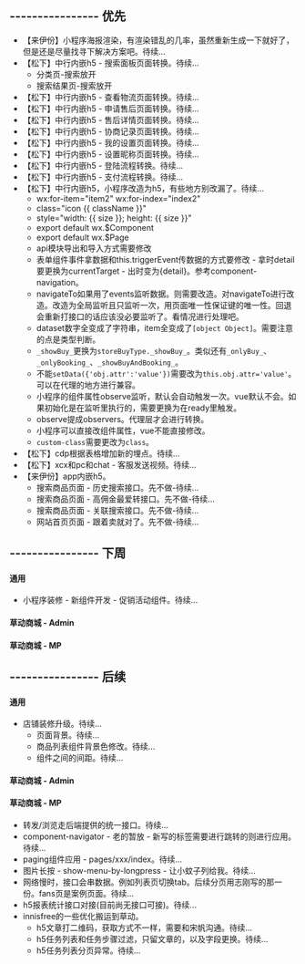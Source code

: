 ## ---------------- 优先
* 【来伊份】小程序海报渲染，有渲染错乱的几率，虽然重新生成一下就好了，但是还是尽量找寻下解决方案吧。待续...
* 【松下】中行内嵌h5 - 搜索面板页面转换。待续...
  - 分类页-搜索放开
  - 搜索结果页-搜索放开
* 【松下】中行内嵌h5 - 查看物流页面转换。待续...
* 【松下】中行内嵌h5 - 申请售后页面转换。待续...
* 【松下】中行内嵌h5 - 售后详情页面转换。待续...
* 【松下】中行内嵌h5 - 协商记录页面转换。待续...
* 【松下】中行内嵌h5 - 我的设置页面转换。待续...
* 【松下】中行内嵌h5 - 设置昵称页面转换。待续...
* 【松下】中行内嵌h5 - 登陆流程转换。待续...
* 【松下】中行内嵌h5 - 支付流程转换。待续...
* 【松下】中行内嵌h5，小程序改造为h5，有些地方别改漏了。待续...
  - wx:for-item="item2" wx:for-index="index2"
  - class="icon {{ className }}"
  - style="width: {{ size }}; height: {{ size }}"
  - export default wx.$Component
  - export default wx.$Page
  - api模块导出和导入方式需要修改
  - 表单组件事件拿数据和this.triggerEvent传数据的方式要修改 - 拿时detail要更换为currentTarget - 出时变为{detail}。参考component-navigation。
  - navigateTo如果用了events监听数据。则需要改造。对navigateTo进行改造。改造为全局监听且只监听一次，用页面唯一性保证键的唯一性。回退会重新打接口的话应该没必要监听了。看情况进行处理吧。
  - dataset数字全变成了字符串，item全变成了`[object Object]`。需要注意的点是类型判断。
  - `_showBuy_`更换为`storeBuyType._showBuy_`。类似还有`_onlyBuy_`、`_onlyBooking_`、`_showBuyAndBooking_`。
  - 不能`setData({'obj.attr':'value'})`需要改为`this.obj.attr='value'`。可以在代理的地方进行兼容。
  - 小程序的组件属性observe监听，默认会自动触发一次。vue默认不会。如果初始化是在监听里执行的，需要更换为在ready里触发。
  - observe提成observers。代理层才会进行转换。
  - 小程序可以直接改组件属性，vue不能直接修改。
  - `custom-class`需要更改为`class`。
* 【松下】cdp根据表格增加新的埋点。待续...
* 【松下】xcx和pc和chat - 客服发送视频。待续...
* 【来伊份】app内嵌h5。
  - 搜索商品页面 - 历史搜索接口。先不做-待续...
  - 搜索商品页面 - 高佣金最爱转接口。先不做-待续...
  - 搜索商品页面 - 关联搜索接口。先不做-待续...
  - 网站首页页面 - 跟着卖就对了。先不做-待续...

## ---------------- 下周
#### 通用
* 小程序装修 - 新组件开发 - 促销活动组件。待续...
#### 草动商城 - Admin
#### 草动商城 - MP

## ---------------- 后续
#### 通用
* 店铺装修升级。待续...
  - 页面背景。待续...
  - 商品列表组件背景色修改。待续...
  - 组件之间的间距。待续...
#### 草动商城 - Admin
#### 草动商城 - MP
* 转发/浏览走后端提供的统一接口。待续...
* component-navigator - 老的暂放 - 新写的标签需要进行跳转的则进行应用。待续...
* paging组件应用 - pages/xxx/index。待续...
* 图片长按 - show-menu-by-longpress - 让小蚊子列给我。待续...
* 网络慢时，接口会串数据。例如列表页切换tab。后续分页用志刚写的那一份。fans页是案例页面。待续...
* h5报表统计接口对接(目前尚无接口可接)。待续...
* innisfree的一些优化搬运到草动。
  - h5文章打二维码，获取方式不一样，需要和宋帆沟通。待续...
  - h5任务列表和任务步骤过滤，只留文章的，以及字段更换。待续...
  - h5任务列表分页异常。待续...

